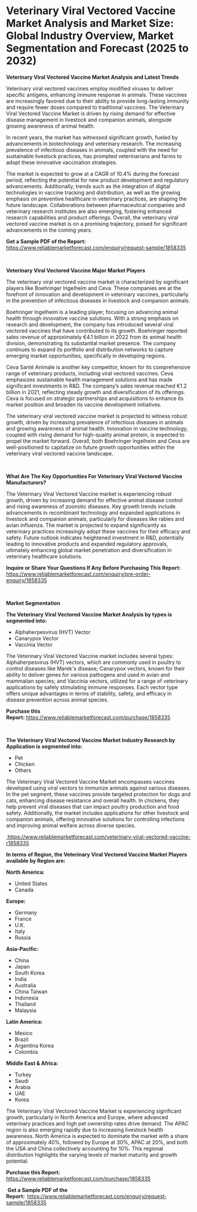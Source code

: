 <p><h1>Veterinary Viral Vectored Vaccine Market Analysis and Market Size: Global Industry Overview, Market Segmentation and Forecast (2025 to 2032)</h1></p><p><strong>Veterinary Viral Vectored Vaccine Market Analysis and Latest Trends</strong></p>
<p><p>Veterinary viral vectored vaccines employ modified viruses to deliver specific antigens, enhancing immune response in animals. These vaccines are increasingly favored due to their ability to provide long-lasting immunity and require fewer doses compared to traditional vaccines. The Veterinary Viral Vectored Vaccine Market is driven by rising demand for effective disease management in livestock and companion animals, alongside growing awareness of animal health.</p><p>In recent years, the market has witnessed significant growth, fueled by advancements in biotechnology and veterinary research. The increasing prevalence of infectious diseases in animals, coupled with the need for sustainable livestock practices, has prompted veterinarians and farms to adopt these innovative vaccination strategies.</p><p>The market is expected to grow at a CAGR of 10.4% during the forecast period, reflecting the potential for new product development and regulatory advancements. Additionally, trends such as the integration of digital technologies in vaccine tracking and distribution, as well as the growing emphasis on preventive healthcare in veterinary practices, are shaping the future landscape. Collaborations between pharmaceutical companies and veterinary research institutes are also emerging, fostering enhanced research capabilities and product offerings. Overall, the veterinary viral vectored vaccine market is on a promising trajectory, poised for significant advancements in the coming years.</p></p>
<p><strong>Get a Sample PDF of the Report:&nbsp;</strong> <a href="https://www.reliablemarketforecast.com/enquiry/request-sample/1858335?utm_campaign=1789&utm_medium=2&utm_source=Github&utm_content=ia&utm_term=19042025&utm_id=veterinary-viral-vectored-vaccine">https://www.reliablemarketforecast.com/enquiry/request-sample/1858335</a></p>
<p>&nbsp;</p>
<p><strong>Veterinary Viral Vectored Vaccine Major Market Players</strong></p>
<p><p>The veterinary viral vectored vaccine market is characterized by significant players like Boehringer Ingelheim and Ceva. These companies are at the forefront of innovation and development in veterinary vaccines, particularly in the prevention of infectious diseases in livestock and companion animals.</p><p>Boehringer Ingelheim is a leading player, focusing on advancing animal health through innovative vaccine solutions. With a strong emphasis on research and development, the company has introduced several viral vectored vaccines that have contributed to its growth. Boehringer reported sales revenue of approximately €4.1 billion in 2022 from its animal health division, demonstrating its substantial market presence. The company continues to expand its portfolio and distribution networks to capture emerging market opportunities, specifically in developing regions.</p><p>Ceva Santé Animale is another key competitor, known for its comprehensive range of veterinary products, including viral vectored vaccines. Ceva emphasizes sustainable health management solutions and has made significant investments in R&D. The company’s sales revenue reached €1.2 billion in 2021, reflecting steady growth and diversification of its offerings. Ceva is focused on strategic partnerships and acquisitions to enhance its market position and broaden its vaccine development initiatives.</p><p>The veterinary viral vectored vaccine market is projected to witness robust growth, driven by increasing prevalence of infectious diseases in animals and growing awareness of animal health. Innovation in vaccine technology, coupled with rising demand for high-quality animal protein, is expected to propel the market forward. Overall, both Boehringer Ingelheim and Ceva are well-positioned to capitalize on future growth opportunities within the veterinary viral vectored vaccine landscape.</p></p>
<p>&nbsp;</p>
<p><strong>What Are The Key Opportunities For Veterinary Viral Vectored Vaccine Manufacturers?</strong></p>
<p><p>The Veterinary Viral Vectored Vaccine market is experiencing robust growth, driven by increasing demand for effective animal disease control and rising awareness of zoonotic diseases. Key growth trends include advancements in recombinant technology and expanded applications in livestock and companion animals, particularly for diseases like rabies and avian influenza. The market is projected to expand significantly as veterinary practices increasingly adopt these vaccines for their efficacy and safety. Future outlook indicates heightened investment in R&D, potentially leading to innovative products and expanded regulatory approvals, ultimately enhancing global market penetration and diversification in veterinary healthcare solutions.</p></p>
<p><strong>Inquire or Share Your Questions If Any Before Purchasing This Report:</strong> <a href="https://www.reliablemarketforecast.com/enquiry/pre-order-enquiry/1858335?utm_campaign=1789&utm_medium=2&utm_source=Github&utm_content=ia&utm_term=19042025&utm_id=veterinary-viral-vectored-vaccine">https://www.reliablemarketforecast.com/enquiry/pre-order-enquiry/1858335</a></p>
<p>&nbsp;</p>
<p><strong>Market Segmentation</strong></p>
<p><strong>The Veterinary Viral Vectored Vaccine Market Analysis by types is segmented into:</strong></p>
<p><ul><li>Alphaherpesvirus (HVT) Vector</li><li>Canarypox Vector</li><li>Vaccinia Vector</li></ul></p>
<p><p>The Veterinary Viral Vectored Vaccine market includes several types: Alphaherpesvirus (HVT) vectors, which are commonly used in poultry to control diseases like Marek's disease; Canarypox vectors, known for their ability to deliver genes for various pathogens and used in avian and mammalian species; and Vaccinia vectors, utilized for a range of veterinary applications by safely stimulating immune responses. Each vector type offers unique advantages in terms of stability, safety, and efficacy in disease prevention across animal species.</p></p>
<p><strong>Purchase this Report:&nbsp;</strong><a href="https://www.reliablemarketforecast.com/purchase/1858335?utm_campaign=1789&utm_medium=2&utm_source=Github&utm_content=ia&utm_term=19042025&utm_id=veterinary-viral-vectored-vaccine">https://www.reliablemarketforecast.com/purchase/1858335</a></p>
<p>&nbsp;</p>
<p><strong>The Veterinary Viral Vectored Vaccine Market Industry Research by Application is segmented into:</strong></p>
<p><ul><li>Pet</li><li>Chicken</li><li>Others</li></ul></p>
<p><p>The Veterinary Viral Vectored Vaccine Market encompasses vaccines developed using viral vectors to immunize animals against various diseases. In the pet segment, these vaccines provide targeted protection for dogs and cats, enhancing disease resistance and overall health. In chickens, they help prevent viral diseases that can impact poultry production and food safety. Additionally, the market includes applications for other livestock and companion animals, offering innovative solutions for controlling infections and improving animal welfare across diverse species.</p></p>
<p><a href="https://www.reliablemarketforecast.com/veterinary-viral-vectored-vaccine-r1858335?utm_campaign=1789&utm_medium=2&utm_source=Github&utm_content=ia&utm_term=19042025&utm_id=veterinary-viral-vectored-vaccine">&nbsp;https://www.reliablemarketforecast.com/veterinary-viral-vectored-vaccine-r1858335</a></p>
<p><strong>In terms of Region, the Veterinary Viral Vectored Vaccine Market Players available by Region are:</strong></p>
<p>
    <p> <strong> North America: </strong>
        <ul>
            <li>United States</li>
            <li>Canada</li>
        </ul>
        </p> 
    <p> <strong> Europe: </strong>
        <ul>
            <li>Germany</li>
            <li>France</li>
            <li>U.K.</li>
            <li>Italy</li>
            <li>Russia</li>
        </ul>
        </p> 
    <p> <strong> Asia-Pacific: </strong>
        <ul>
            <li>China</li>
            <li>Japan</li>
            <li>South Korea</li>
            <li>India</li>
            <li>Australia</li>
            <li>China Taiwan</li>
            <li>Indonesia</li>
            <li>Thailand</li>
            <li>Malaysia</li>
        </ul>
        </p> 
    <p> <strong> Latin America: </strong>
        <ul>
            <li>Mexico</li>
            <li>Brazil</li>
            <li>Argentina Korea</li>
            <li>Colombia</li>
        </ul>
        </p> 
    <p> <strong> Middle East & Africa: </strong>
        <ul>
            <li>Turkey</li>
            <li>Saudi</li>
            <li>Arabia</li>
            <li>UAE</li>
            <li>Korea</li>
        </ul>
    </p>
    </p>
<p><p>The Veterinary Viral Vectored Vaccine Market is experiencing significant growth, particularly in North America and Europe, where advanced veterinary practices and high pet ownership rates drive demand. The APAC region is also emerging rapidly due to increasing livestock health awareness. North America is expected to dominate the market with a share of approximately 40%, followed by Europe at 30%, APAC at 20%, and both the USA and China collectively accounting for 10%. This regional distribution highlights the varying levels of market maturity and growth potential.</p></p>
<p><strong>Purchase this Report: </strong><a href="https://www.reliablemarketforecast.com/purchase/1858335?utm_campaign=1789&utm_medium=2&utm_source=Github&utm_content=ia&utm_term=19042025&utm_id=veterinary-viral-vectored-vaccine">https://www.reliablemarketforecast.com/purchase/1858335</a></p>
<p>&nbsp;<strong>Get a Sample PDF of the Report:&nbsp;&nbsp;</strong><a href="https://www.reliablemarketforecast.com/enquiry/request-sample/1858335?utm_campaign=1789&utm_medium=2&utm_source=Github&utm_content=ia&utm_term=19042025&utm_id=veterinary-viral-vectored-vaccine">https://www.reliablemarketforecast.com/enquiry/request-sample/1858335</a></p>
<p><strong></strong></p>
<p><p></p><p></p><p></p></p>